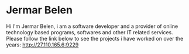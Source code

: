 # Jermar Belen
Hi I'm Jermar Belen, i am a software developer and a provider of online technology based programs, softwares and other IT related services. Please follow the link below to see the projects i have worked on over the years:
http://27.110.165.6:9229
